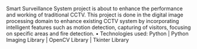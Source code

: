 Smart Surveillance System project is about to enhance the performance and working of traditional CCTV.
This project is done in the digital image processing domain to enhance existing CCTV system by incorporating intelligent features such as motion detection, capturing of visitors, focusing on specific areas and fire detection.
• Technologies used: Python | Python Imaging Library | OpenCV Library | Tkinter Library